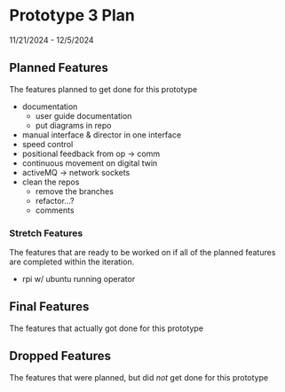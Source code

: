 # Prototype 3 Plan
11/21/2024 - 12/5/2024

## Planned Features
The features planned to get done for this prototype

- documentation
    - user guide documentation
    - put diagrams in repo
- manual interface & director in one interface
- speed control
- positional feedback from op -> comm
- continuous movement on digital twin
- activeMQ -> network sockets
- clean the repos
    - remove the branches
    - refactor...?
    - comments



### Stretch Features
The features that are ready to be worked on if all of the planned features are completed within the iteration. 

- rpi w/ ubuntu running operator


## Final Features
The features that actually got done for this prototype 



## Dropped Features
The features that were planned, but did *not* get done for this prototype

